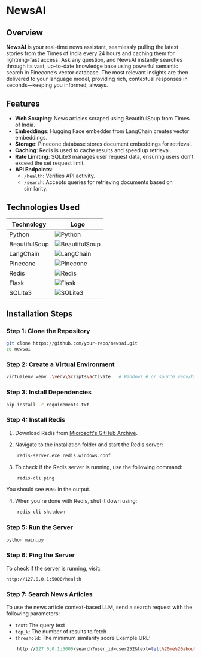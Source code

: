 # NewsAI

## Overview
**NewsAI** is your real-time news assistant, seamlessly pulling the latest stories from the Times of India every 24 hours and caching them for lightning-fast access. Ask any question, and NewsAI instantly searches through its vast, up-to-date knowledge base using powerful semantic search in Pinecone’s vector database. The most relevant insights are then delivered to your language model, providing rich, contextual responses in seconds—keeping you informed, always.

## Features
- **Web Scraping**: News articles scraped using BeautifulSoup from Times of India.
- **Embeddings**: Hugging Face embedder from LangChain creates vector embeddings.
- **Storage**: Pinecone database stores document embeddings for retrieval.
- **Caching**: Redis is used to cache results and speed up retrieval.
- **Rate Limiting**: SQLite3 manages user request data, ensuring users don’t exceed the set request limit.
- **API Endpoints**: 
  - `/health`: Verifies API activity.
  - `/search`: Accepts queries for retrieving documents based on similarity.

## Technologies Used

| Technology  | Logo                                                                 |
|-------------|----------------------------------------------------------------------|
| Python      | ![Python](https://img.shields.io/badge/Python-3776AB?style=for-the-badge&logo=python&logoColor=white) |
| BeautifulSoup | ![BeautifulSoup](https://img.shields.io/badge/BeautifulSoup-333333?style=for-the-badge&logo=python&logoColor=white) |
| LangChain   | ![LangChain](https://img.shields.io/badge/LangChain-FFD43B?style=for-the-badge&logo=langchain&logoColor=blue) |
| Pinecone    | ![Pinecone](https://img.shields.io/badge/Pinecone-039BE5?style=for-the-badge&logo=pinecone&logoColor=white) |
| Redis       | ![Redis](https://img.shields.io/badge/Redis-DC382D?style=for-the-badge&logo=redis&logoColor=white) |
| Flask       | ![Flask](https://img.shields.io/badge/Flask-000000?style=for-the-badge&logo=flask&logoColor=white) |
| SQLite3     | ![SQLite3](https://img.shields.io/badge/SQLite-003B57?style=for-the-badge&logo=sqlite&logoColor=white) |


## Installation Steps

### Step 1: Clone the Repository

```bash
git clone https://github.com/your-repo/newsai.git
cd newsai
```

### Step 2: Create a Virtual Environment
```bash
virtualenv venv .\venv\Scripts\activate   # Windows # or source venv/bin/activate  # macOS/Linux
```
### Step 3: Install Dependencies
```bash
pip install -r requirements.txt
```

### Step 4: Install Redis

1. Download Redis from [Microsoft's GitHub Archive](https://github.com/MicrosoftArchive/redis/releases).
    
2. Navigate to the installation folder and start the Redis server:
```bash
    redis-server.exe redis.windows.conf
```
3. To check if the Redis server is running, use the following command:
```bash
    redis-cli ping
```
You should see `PONG` in the output.
    
4. When you're done with Redis, shut it down using:
```bash
    redis-cli shutdown
 ```
    

### Step 5: Run the Server

```bash
python main.py
```
### Step 6: Ping the Server

To check if the server is running, visit:
```
http://127.0.0.1:5000/health
```
### Step 7: Search News Articles

To use the news article context-based LLM, send a search request with the following parameters:

- `text`: The query text
- `top_k`: The number of results to fetch
- `threshold`: The minimum similarity score
Example URL:

```perl
	http://127.0.0.1:5000/search?user_id=user252&text=tell%20me%20about%20all%20the%20news%20you%20have%20from%20america&top_k=5&threshold=0.1
```
	
